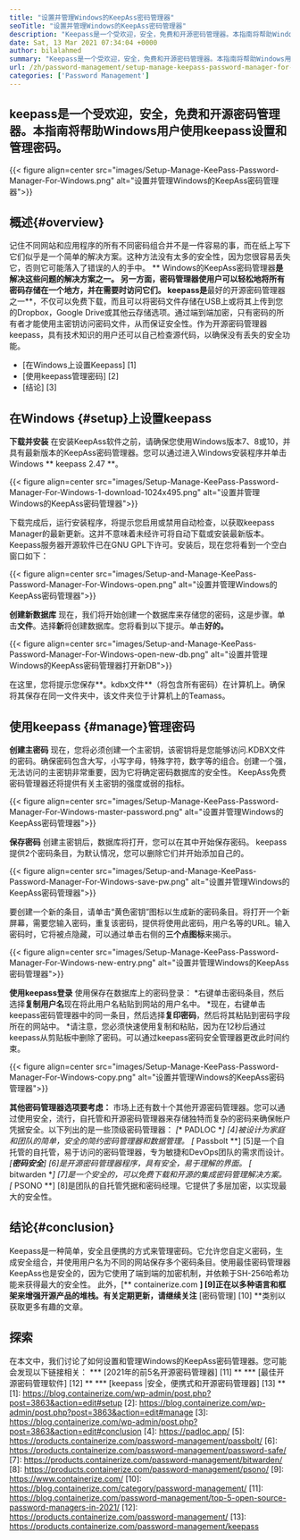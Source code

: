 ```yaml
---
title: "设置并管理Windows的KeepAss密码管理器" 
seoTitle: "设置并管理Windows的KeepAss密码管理器" 
description: "Keepass是一个受欢迎，安全，免费和开源密码管理器。本指南将帮助Windows用户使用keepass设置和管理密码。" 
date: Sat, 13 Mar 2021 07:34:04 +0000
author: bilalahmed
summary: "Keepass是一个受欢迎，安全，免费和开源密码管理器。本指南将帮助Windows用户使用keepass设置和管理密码。" 
url: /zh/password-management/setup-manage-keepass-password-manager-for-windows/
categories: ['Password Management']
---
```


## keepass是一个受欢迎，安全，免费和开源密码管理器。本指南将帮助Windows用户使用keepass设置和管理密码。

{{< figure align=center src="images/Setup-Manage-KeePass-Password-Manager-For-Windows.png" alt="设置并管理Windows的KeepAss密码管理器">}}


## 概述{#overview}
记住不同网站和应用程序的所有不同密码组合并不是一件容易的事，而在纸上写下它们似乎是一个简单的解决方案。这种方法没有太多的安全性，因为您很容易丢失它，否则它可能落入了错误的人的手中。 ** Windows的KeepAss密码管理器**是解决这些问题的解决方案之一。
另一方面，密码管理器使用户可以轻松地将所有密码存储在一个地方，并在需要时访问它们。 keepass是**最好的开源密码管理器之一**，不仅可以免费下载，而且可以将密码文件存储在USB上或将其上传到您的Dropbox，Google Drive或其他云存储选项。通过端到端加密，只有密码的所有者才能使用主密钥访问密码文件，从而保证安全性。作为开源密码管理器keepass，具有技术知识的用户还可以自己检查源代码，以确保没有丢失的安全功能。
  * [在Windows上设置Keepass] [1]
  * [使用keepass管理密码] [2]
  * [结论] [3]

## 在Windows {#setup}上设置keepass
**下载并安装**
在安装KeepAss软件之前，请确保您使用Windows版本7、8或10，并具有最新版本的KeepAss密码管理器。您可以通过进入Windows安装程序并单击Windows ** keepass 2.47 **。

{{< figure align=center src="images/Setup-Manage-KeePass-Password-Manager-For-Windows-1-download-1024x495.png" alt="设置并管理Windows的KeepAss密码管理器">}}

下载完成后，运行安装程序，将提示您启用或禁用自动检查，以获取keepass Manager的最新更新。这并不意味着未经许可将自动下载或安装最新版本。 Keepass服务器开源软件已在GNU GPL下许可。安装后，现在您将看到一个空白窗口如下：

{{< figure align=center src="images/Setup-and-Manage-KeePass-Password-Manager-For-Windows-open.png" alt="设置并管理Windows的KeepAss密码管理器">}}

**创建新数据库**
现在，我们将开始创建一个数据库来存储您的密码，这是步骤。单击**文件**。选择**新**将创建数据库。您将看到以下提示。单击**好的。**

{{< figure align=center src="images/Setup-and-Manage-KeePass-Password-Manager-For-Windows-open-new-db.png" alt="设置并管理Windows的KeepAss密码管理器打开新DB">}}

在这里，您将提示您保存**。kdbx文件**（将包含所有密码）在计算机上。确保将其保存在同一文件夹中，该文件夹位于计算机上的Teamass。

## 使用keepass {#manage}管理密码
**创建主密码**
现在，您将必须创建一个主密钥，该密钥将是您能够访问.KDBX文件的密码。确保密码包含大写，小写字母，特殊字符，数字等的组合。创建一个强，无法访问的主密钥非常重要，因为它将确定密码数据库的安全性。 KeepAss免费密码管理器还将提供有关主密钥的强度或弱的指标。

{{< figure align=center src="images/Setup-Manage-KeePass-Password-Manager-For-Windows-master-password.png" alt="设置并管理Windows的KeepAss密码管理器">}}

**保存密码**
创建主密钥后，数据库将打开，您可以在其中开始保存密码。 keepass提供2个密码条目，为默认情况，您可以删除它们并开始添加自己的。

{{< figure align=center src="images/Setup-and-Manage-KeePass-Password-Manager-For-Windows-save-pw.png" alt="设置并管理Windows的KeepAss密码管理器">}}

要创建一个新的条目，请单击“黄色密钥”图标以生成新的密码条目。将打开一个新屏幕，需要您输入密码，重复该密码，提供将使用此密码，用户名等的URL。输入密码时，它将被点隐藏，可以通过单击右侧的**三个点图标**来揭示。

{{< figure align=center src="images/Setup-Manage-KeePass-Password-Manager-For-Windows-new-entry.png" alt="设置并管理Windows的KeepAss密码管理器">}}

**使用keepass登录**
使用保存在数据库上的密码登录：
  *右键单击密码条目，然后选择**复制用户名**现在将此用户名粘贴到网站的用户名中。
  *现在，右键单击keepass密码管理器中的同一条目，然后选择**复印密码**，然后将其粘贴到密码字段所在的网站中。
  *请注意，您必须快速使用复制和粘贴，因为在12秒后通过keepass从剪贴板中删除了密码。可以通过keepass密码安全管理器更改此时间约束。

{{< figure align=center src="images/Setup-Manage-KeePass-Password-Manager-For-Windows-copy.png" alt="设置并管理Windows的KeepAss密码管理器">}}

**其他密码管理器选项要考虑：**
市场上还有数十个其他开源密码管理器。您可以通过使用安全，流行，自托管和开源密码管理器来存储独特而复杂的密码来确保帐户凭据安全。以下列出的是一些顶级密码管理器：
  *[** PADLOC **] [4]被设计为家庭和团队的简单，安全的简约密码管理器和数据管理。
  *[** Passbolt **] [5]是一个自托管的自托管，易于访问的密码管理器，专为敏捷和DevOps团队的需求而设计。
  *[**密码安全**] [6]是开源密码管理器程序，具有安全，易于理解的界面。
  *[** bitwarden **] [7]是一个安全的，可以免费下载和开源的集成密码管理解决方案。
  *[** PSONO **] [8]是团队的自托管凭据和密码经理。它提供了多层加密，以实现最大的安全性。

## 结论{#conclusion}
Keepass是一种简单，安全且便携的方式来管理密码。它允许您自定义密码，生成安全组合，并使用用户名为不同的网站保存多个密码条目。使用最佳密码管理器KeepAss也是安全的，因为它使用了端到端的加密机制，并依赖于SH-256哈希功能来获得最大的安全性。
此外，[** containerize.com **] [9]正在以多种语言和框架来增强开源产品的堆栈。有关定期更新，请继续关注** [密码管理] [10] **类别以获取更多有趣的文章。

## 探索
在本文中，我们讨论了如何设置和管理Windows的KeepAss密码管理器。您可能会发现以下链接相关：
  *** [2021年的前5名开源密码管理器] [11] **
  *** [最佳开源密码管理软件] [12] **
  *** [keepass |安全，便携式和开源密码管理器] [13] **
[1]: https://blog.containerize.com/wp-admin/post.php?post=3863&action=edit#setup
[2]: https://blog.containerize.com/wp-admin/post.php?post=3863&action=edit#manage
[3]: https://blog.containerize.com/wp-admin/post.php?post=3863&action=edit#conclusion
[4]: https://padloc.app/
[5]: https://products.containerize.com/password-management/passbolt/
[6]: https://products.containerize.com/password-management/password-safe/
[7]: https://products.containerize.com/password-management/bitwarden/
[8]: https://products.containerize.com/password-management/psono/
[9]: https://www.containerize.com/
[10]: https://blog.containerize.com/category/password-management/
[11]: https://blog.containerize.com/password-management/top-5-open-source-password-managers-in-2021/
[12]: https://products.containerize.com/password-management/
[13]: https://products.containerize.com/password-management/keepass
